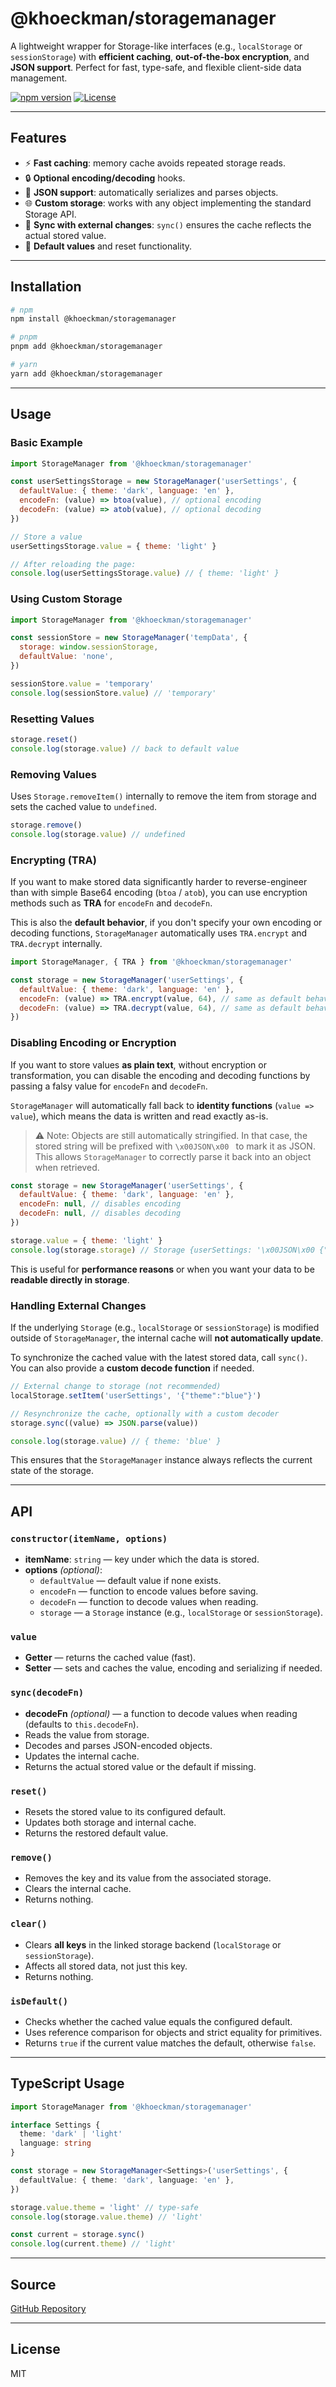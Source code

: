 # @khoeckman/storagemanager

A lightweight wrapper for Storage-like interfaces (e.g., `localStorage` or `sessionStorage`) with **efficient caching**, **out-of-the-box encryption**, and **JSON support**. Perfect for fast, type-safe, and flexible client-side data management.

[![npm version](https://img.shields.io/npm/v/@khoeckman/storagemanager.svg)](https://www.npmjs.com/package/@khoeckman/storagemanager)
[![License](https://img.shields.io/npm/l/@khoeckman/storagemanager.svg)](LICENSE)

---

## Features

- ⚡ **Fast caching**: memory cache avoids repeated storage reads.
- 🔒 **Optional encoding/decoding** hooks.
- 🧩 **JSON support**: automatically serializes and parses objects.
- 🌐 **Custom storage**: works with any object implementing the standard Storage API.
- 🔄 **Sync with external changes**: `sync()` ensures the cache reflects the actual stored value.
- 📝 **Default values** and reset functionality.

---

## Installation

```bash
# npm
npm install @khoeckman/storagemanager

# pnpm
pnpm add @khoeckman/storagemanager

# yarn
yarn add @khoeckman/storagemanager
```

---

## Usage

### Basic Example

```js
import StorageManager from '@khoeckman/storagemanager'

const userSettingsStorage = new StorageManager('userSettings', {
  defaultValue: { theme: 'dark', language: 'en' },
  encodeFn: (value) => btoa(value), // optional encoding
  decodeFn: (value) => atob(value), // optional decoding
})

// Store a value
userSettingsStorage.value = { theme: 'light' }

// After reloading the page:
console.log(userSettingsStorage.value) // { theme: 'light' }
```

### Using Custom Storage

```js
import StorageManager from '@khoeckman/storagemanager'

const sessionStore = new StorageManager('tempData', {
  storage: window.sessionStorage,
  defaultValue: 'none',
})

sessionStore.value = 'temporary'
console.log(sessionStore.value) // 'temporary'
```

### Resetting Values

```js
storage.reset()
console.log(storage.value) // back to default value
```

### Removing Values

Uses `Storage.removeItem()` internally to remove the item from storage and sets the cached value to `undefined`.

```js
storage.remove()
console.log(storage.value) // undefined
```

### Encrypting (TRA)

If you want to make stored data significantly harder to reverse-engineer than with simple Base64 encoding (`btoa` / `atob`), you can use encryption methods such as **TRA** for `encodeFn` and `decodeFn`.

This is also the **default behavior**, if you don't specify your own encoding or decoding functions, `StorageManager` automatically uses `TRA.encrypt` and `TRA.decrypt` internally.

```js
import StorageManager, { TRA } from '@khoeckman/storagemanager'

const storage = new StorageManager('userSettings', {
  defaultValue: { theme: 'dark', language: 'en' },
  encodeFn: (value) => TRA.encrypt(value, 64), // same as default behavior
  decodeFn: (value) => TRA.decrypt(value, 64), // same as default behavior
})
```

### Disabling Encoding or Encryption

If you want to store values **as plain text**, without encryption or transformation, you can disable the encoding and decoding functions by passing a falsy value for `encodeFn` and `decodeFn`.

`StorageManager` will automatically fall back to **identity functions** (`value => value`), which means the data is written and read exactly as-is.

> ⚠️ Note: Objects are still automatically stringified. In that case, the stored string will be prefixed with `\x00JSON\x00 ` to mark it as JSON. This allows `StorageManager` to correctly parse it back into an object when retrieved.

```js
const storage = new StorageManager('userSettings', {
  defaultValue: { theme: 'dark', language: 'en' },
  encodeFn: null, // disables encoding
  decodeFn: null, // disables decoding
})

storage.value = { theme: 'light' }
console.log(storage.storage) // Storage {userSettings: '\x00JSON\x00 {"theme":"dark","language":"en"}', length: 1}
```

This is useful for **performance reasons** or when you want your data to be **readable directly in storage**.

### Handling External Changes

If the underlying `Storage` (e.g., `localStorage` or `sessionStorage`) is modified outside of `StorageManager`, the internal cache will **not automatically update**.

To synchronize the cached value with the latest stored data, call `sync()`. You can also provide a **custom decode function** if needed.

```js
// External change to storage (not recommended)
localStorage.setItem('userSettings', '{"theme":"blue"}')

// Resynchronize the cache, optionally with a custom decoder
storage.sync((value) => JSON.parse(value))

console.log(storage.value) // { theme: 'blue' }
```

This ensures that the `StorageManager` instance always reflects the current state of the storage.

---

## API

### `constructor(itemName, options)`

- **itemName**: `string` — key under which the data is stored.
- **options** _(optional)_:
  - `defaultValue` — default value if none exists.
  - `encodeFn` — function to encode values before saving.
  - `decodeFn` — function to decode values when reading.
  - `storage` — a `Storage` instance (e.g., `localStorage` or `sessionStorage`).

### `value`

- **Getter** — returns the cached value (fast).
- **Setter** — sets and caches the value, encoding and serializing if needed.

### `sync(decodeFn)`

- **decodeFn** _(optional)_ — a function to decode values when reading (defaults to `this.decodeFn`).
- Reads the value from storage.
- Decodes and parses JSON-encoded objects.
- Updates the internal cache.
- Returns the actual stored value or the default if missing.

### `reset()`

- Resets the stored value to its configured default.
- Updates both storage and internal cache.
- Returns the restored default value.

### `remove()`

- Removes the key and its value from the associated storage.
- Clears the internal cache.
- Returns nothing.

### `clear()`

- Clears **all keys** in the linked storage backend (`localStorage` or `sessionStorage`).
- Affects all stored data, not just this key.
- Returns nothing.

### `isDefault()`

- Checks whether the cached value equals the configured default.
- Uses reference comparison for objects and strict equality for primitives.
- Returns `true` if the current value matches the default, otherwise `false`.

---

## TypeScript Usage

```ts
import StorageManager from '@khoeckman/storagemanager'

interface Settings {
  theme: 'dark' | 'light'
  language: string
}

const storage = new StorageManager<Settings>('userSettings', {
  defaultValue: { theme: 'dark', language: 'en' },
})

storage.value.theme = 'light' // type-safe
console.log(storage.value.theme) // 'light'

const current = storage.sync()
console.log(current.theme) // 'light'
```

---

## Source

[GitHub Repository](https://github.com/Khoeckman/StorageManager)

---

## License

MIT
